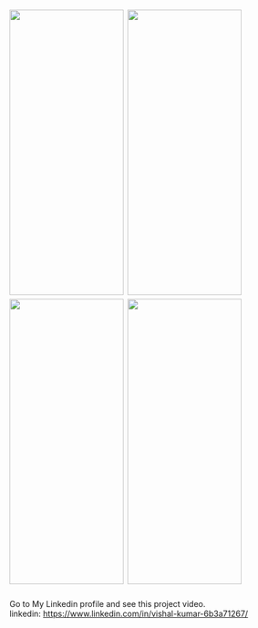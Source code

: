 
<h1 align=left>
  <img src="https://i.postimg.cc/d1vntTp3/IMG-20250303-WA0034.jpg" width="200" height="500"/>
  <img src="https://i.postimg.cc/pLwq4SBD/IMG-20250303-WA0031.jpg" width="200" height="500"/>
  <img src="https://i.postimg.cc/P5pS6H1X/IMG-20250303-WA0032.jpg" width="200" height="500"/>
  <img src="https://i.postimg.cc/SKcDhGZH/IMG-20250303-WA0033.jpg" width="200" height="500"/>

</h1>


Go to My Linkedin profile and see this project video.<br>
linkedin: https://www.linkedin.com/in/vishal-kumar-6b3a71267/
